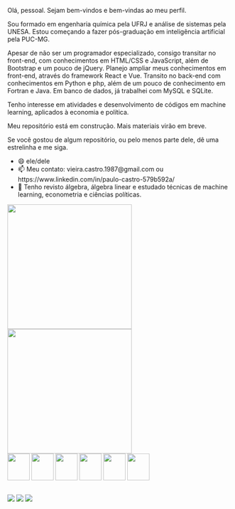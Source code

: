 <p>Olá, pessoal. Sejam bem-vindos e bem-vindas ao meu perfil.</p>
<p>Sou formado em engenharia química pela UFRJ e análise de sistemas pela UNESA. Estou começando a fazer pós-graduação em inteligência artificial pela PUC-MG.</p>
<p>Apesar de não ser um programador especializado, consigo transitar no front-end, com conhecimentos em HTML/CSS e JavaScript, além de Bootstrap e um pouco de jQuery. Planejo ampliar meus conhecimentos em front-end, através do framework React e Vue. Transito no back-end com conhecimentos em Python e php, além de um pouco de conhecimento em Fortran e Java. Em banco de dados, já trabalhei com MySQL e SQLite.</p>
<p>Tenho interesse em atividades e desenvolvimento de códigos em machine learning, aplicados à economia e política.</p>
<p>Meu repositório está em construção. Mais materiais virão em breve.</p>
<p>Se você gostou de algum repositório, ou pelo menos parte dele, dê uma estrelinha e me siga.</p>

<ul>
  <li>😄 ele/dele</li>
  <li>📫 Meu contato: vieira.castro.1987@gmail.com ou https://www.linkedin.com/in/paulo-castro-579b592a/</li>
  <li>🌱 Tenho revisto álgebra, álgebra linear e estudado técnicas de machine learning, econometria e ciências políticas.</li>
 </ul>

<div>
  <img height="280em" src="https://github-readme-stats.vercel.app/api?username=PauloRobertoVieiraDeCastro&theme=blue-green" />
  <img height="280em" src="https://github-readme-stats.vercel.app/api/top-langs/?username=PauloRobertoVieiraDeCastro&theme=blue-green&langs_count=8" />
</div>

 
 

  
<div>
  <img width="50" height="60" src="https://cdn.jsdelivr.net/gh/devicons/devicon/icons/python/python-original.svg" />
  <img width="50" height="60" src="https://cdn.jsdelivr.net/gh/devicons/devicon/icons/jupyter/jupyter-original-wordmark.svg" />
  <img width="50" height="60" src="https://cdn.jsdelivr.net/gh/devicons/devicon/icons/flask/flask-original.svg" />        
  <img width="50" height="60" src="https://cdn.jsdelivr.net/gh/devicons/devicon/icons/mysql/mysql-original-wordmark.svg" />
  <img width="50" height="60" src="https://cdn.jsdelivr.net/gh/devicons/devicon/icons/html5/html5-original-wordmark.svg" />        
  <img width="50" height="60" src="https://cdn.jsdelivr.net/gh/devicons/devicon/icons/php/php-original.svg" />
</div>

##

<div>
  <a href="https://www.linkedin.com/in/paulo-castro-579b592a/" target="_blank"><img src="https://img.shields.io/badge/LinkedIn-0077B5?style=for-the-badge&logo=linkedin&logoColor=white"></a>
  <a href="https://www.linkedin.com/in/paulo-castro-579b592a/" target="_blank"><img src="https://img.shields.io/badge/Instagram-E4405F?style=for-the-badge&logo=instagram&logoColor=white"></a>
  <a href="https://www.kaggle.com/paulocastro1987" target="_blank"><img src="https://img.shields.io/badge/Kaggle-20BEFF?style=for-the-badge&logo=Kaggle&logoColor=white"></a>
</div>

<!--
**PauloRobertoVieiraDeCastro/PauloRobertoVieiraDeCastro** is a ✨ _special_ ✨ repository because its `README.md` (this file) appears on your GitHub profile.

Here are some ideas to get you started:

- 🔭 I’m currently working on ...
- 🌱 I’m currently learning ...
- 👯 I’m looking to collaborate on ...
- 🤔 I’m looking for help with ...
- 💬 Ask me about ...
- 📫 How to reach me: ...
- 😄 Pronouns: ...
- ⚡ Fun fact: ...
-->

